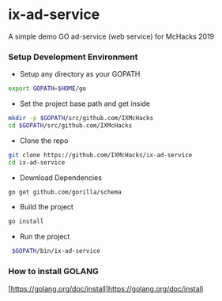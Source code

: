 # ix-ad-service
A simple demo GO ad-service (web service) for McHacks 2019


### Setup Development Environment
* Setup any directory as your GOPATH
```sh
export GOPATH=$HOME/go
```

* Set the project base path and get inside
```sh
mkdir -p $GOPATH/src/github.com/IXMcHacks
cd $GOPATH/src/github.com/IXMcHacks
```
* Clone the repo
```sh
git clone https://github.com/IXMcHacks/ix-ad-service
cd ix-ad-service
```
* Download Dependencies
```sh
go get github.com/gorilla/schema
```

* Build the project

```sh
go install
```
* Run the project
```sh
 $GOPATH/bin/ix-ad-service
```

### How to install GOLANG
[https://golang.org/doc/install]https://golang.org/doc/install